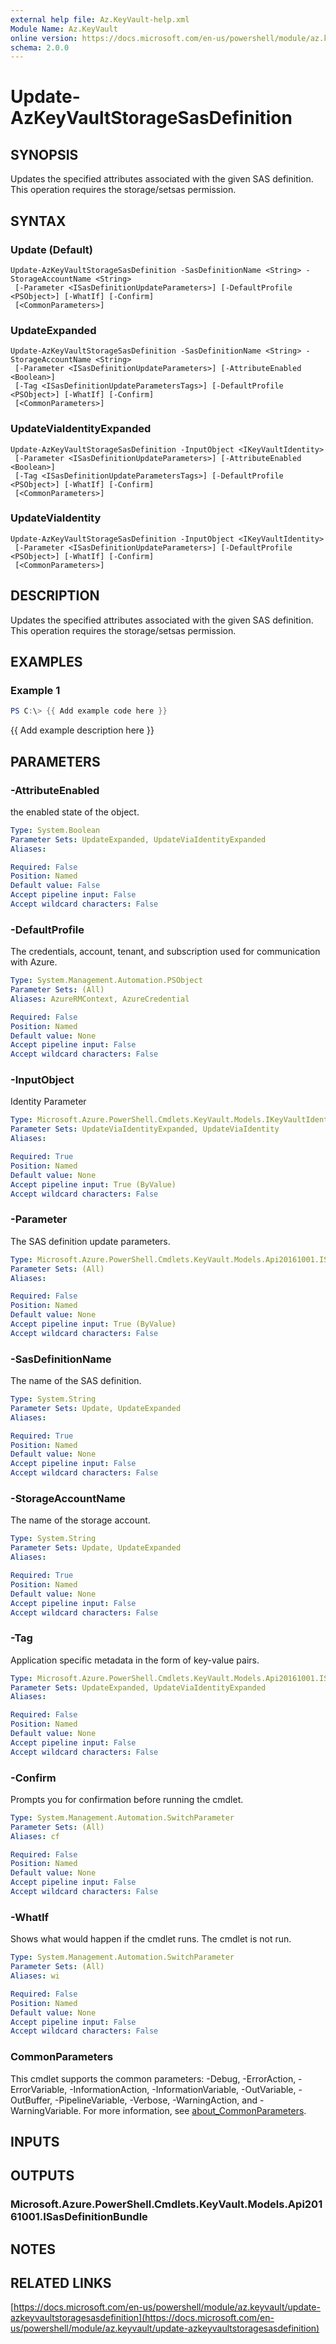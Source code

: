 ```yaml
---
external help file: Az.KeyVault-help.xml
Module Name: Az.KeyVault
online version: https://docs.microsoft.com/en-us/powershell/module/az.keyvault/update-azkeyvaultstoragesasdefinition
schema: 2.0.0
---
```


# Update-AzKeyVaultStorageSasDefinition

## SYNOPSIS
Updates the specified attributes associated with the given SAS definition.
This operation requires the storage/setsas permission.

## SYNTAX

### Update (Default)
```
Update-AzKeyVaultStorageSasDefinition -SasDefinitionName <String> -StorageAccountName <String>
 [-Parameter <ISasDefinitionUpdateParameters>] [-DefaultProfile <PSObject>] [-WhatIf] [-Confirm]
 [<CommonParameters>]
```

### UpdateExpanded
```
Update-AzKeyVaultStorageSasDefinition -SasDefinitionName <String> -StorageAccountName <String>
 [-Parameter <ISasDefinitionUpdateParameters>] [-AttributeEnabled <Boolean>]
 [-Tag <ISasDefinitionUpdateParametersTags>] [-DefaultProfile <PSObject>] [-WhatIf] [-Confirm]
 [<CommonParameters>]
```

### UpdateViaIdentityExpanded
```
Update-AzKeyVaultStorageSasDefinition -InputObject <IKeyVaultIdentity>
 [-Parameter <ISasDefinitionUpdateParameters>] [-AttributeEnabled <Boolean>]
 [-Tag <ISasDefinitionUpdateParametersTags>] [-DefaultProfile <PSObject>] [-WhatIf] [-Confirm]
 [<CommonParameters>]
```

### UpdateViaIdentity
```
Update-AzKeyVaultStorageSasDefinition -InputObject <IKeyVaultIdentity>
 [-Parameter <ISasDefinitionUpdateParameters>] [-DefaultProfile <PSObject>] [-WhatIf] [-Confirm]
 [<CommonParameters>]
```

## DESCRIPTION
Updates the specified attributes associated with the given SAS definition.
This operation requires the storage/setsas permission.

## EXAMPLES

### Example 1
```powershell
PS C:\> {{ Add example code here }}
```

{{ Add example description here }}

## PARAMETERS

### -AttributeEnabled
the enabled state of the object.

```yaml
Type: System.Boolean
Parameter Sets: UpdateExpanded, UpdateViaIdentityExpanded
Aliases:

Required: False
Position: Named
Default value: False
Accept pipeline input: False
Accept wildcard characters: False
```

### -DefaultProfile
The credentials, account, tenant, and subscription used for communication with Azure.

```yaml
Type: System.Management.Automation.PSObject
Parameter Sets: (All)
Aliases: AzureRMContext, AzureCredential

Required: False
Position: Named
Default value: None
Accept pipeline input: False
Accept wildcard characters: False
```

### -InputObject
Identity Parameter

```yaml
Type: Microsoft.Azure.PowerShell.Cmdlets.KeyVault.Models.IKeyVaultIdentity
Parameter Sets: UpdateViaIdentityExpanded, UpdateViaIdentity
Aliases:

Required: True
Position: Named
Default value: None
Accept pipeline input: True (ByValue)
Accept wildcard characters: False
```

### -Parameter
The SAS definition update parameters.

```yaml
Type: Microsoft.Azure.PowerShell.Cmdlets.KeyVault.Models.Api20161001.ISasDefinitionUpdateParameters
Parameter Sets: (All)
Aliases:

Required: False
Position: Named
Default value: None
Accept pipeline input: True (ByValue)
Accept wildcard characters: False
```

### -SasDefinitionName
The name of the SAS definition.

```yaml
Type: System.String
Parameter Sets: Update, UpdateExpanded
Aliases:

Required: True
Position: Named
Default value: None
Accept pipeline input: False
Accept wildcard characters: False
```

### -StorageAccountName
The name of the storage account.

```yaml
Type: System.String
Parameter Sets: Update, UpdateExpanded
Aliases:

Required: True
Position: Named
Default value: None
Accept pipeline input: False
Accept wildcard characters: False
```

### -Tag
Application specific metadata in the form of key-value pairs.

```yaml
Type: Microsoft.Azure.PowerShell.Cmdlets.KeyVault.Models.Api20161001.ISasDefinitionUpdateParametersTags
Parameter Sets: UpdateExpanded, UpdateViaIdentityExpanded
Aliases:

Required: False
Position: Named
Default value: None
Accept pipeline input: False
Accept wildcard characters: False
```

### -Confirm
Prompts you for confirmation before running the cmdlet.

```yaml
Type: System.Management.Automation.SwitchParameter
Parameter Sets: (All)
Aliases: cf

Required: False
Position: Named
Default value: None
Accept pipeline input: False
Accept wildcard characters: False
```

### -WhatIf
Shows what would happen if the cmdlet runs.
The cmdlet is not run.

```yaml
Type: System.Management.Automation.SwitchParameter
Parameter Sets: (All)
Aliases: wi

Required: False
Position: Named
Default value: None
Accept pipeline input: False
Accept wildcard characters: False
```

### CommonParameters
This cmdlet supports the common parameters: -Debug, -ErrorAction, -ErrorVariable, -InformationAction, -InformationVariable, -OutVariable, -OutBuffer, -PipelineVariable, -Verbose, -WarningAction, and -WarningVariable. For more information, see [about_CommonParameters](http://go.microsoft.com/fwlink/?LinkID=113216).

## INPUTS

## OUTPUTS

### Microsoft.Azure.PowerShell.Cmdlets.KeyVault.Models.Api20161001.ISasDefinitionBundle
## NOTES

## RELATED LINKS

[https://docs.microsoft.com/en-us/powershell/module/az.keyvault/update-azkeyvaultstoragesasdefinition](https://docs.microsoft.com/en-us/powershell/module/az.keyvault/update-azkeyvaultstoragesasdefinition)

